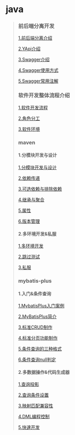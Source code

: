 # java
>
> ### 前后端分离开发
> [1.前后端分离介绍](前后端分离开发/1.前后端分离介绍.md)
> 
> [2.YApi介绍](前后端分离开发/2.YApi介绍.md)
> 
> [3.Swagger介绍](前后端分离开发/3.Swagger介绍.md)
> 
> [4.Swagger使用方式](前后端分离开发/4.Swagger使用方式.md)
> 
> [5.Swagger常用注解](前后端分离开发/5.Swagger常用注解.md)
>
> ### 软件开发整体流程介绍
>
> [1.软件开发流程](软件开发整体介绍/1.软件开发流程.md)
> 
> [2.角色分工](软件开发整体介绍/2.角色分工.md)
> 
> [3.软件环境](软件开发整体介绍/3.软件环境.md)
>
> ### maven
>
> #### 1.分模块开发与设计
>
> [1.分模块开发与设计](Maven/Maven进阶/1.分模块开发与设计/1.分模块开发与设计.md)
> 
> [2.依赖传递](Maven/Maven进阶/1.分模块开发与设计/2.依赖传递.md)
> 
> [3.可选依赖与排除依赖](Maven/Maven进阶/1.分模块开发与设计/3.可选依赖与排除依赖.md)
> 
> [4.继承与聚合](Maven/Maven进阶/1.分模块开发与设计/4.继承与聚合.md)
> 
> [5.属性](Maven/Maven进阶/1.分模块开发与设计/5.属性.md)
> 
> [6.版本管理](Maven/Maven进阶/1.分模块开发与设计/6.版本管理.md)
>
> #### 2.多环境开发&私服
>
> [1.多环境开发](Maven/Maven进阶/2.多环境开发&私服/1.多环境开发.md)
> 
> [2.跳过测试](Maven/Maven进阶/2.多环境开发&私服/2.跳过测试.md)
> 
> [3.私服](Maven/Maven进阶/2.多环境开发&私服/3.私服.md)
> 
>
> ### mybatis-plus
>
> #### 1.入门&条件查询
>
> [1.MybatisPlus入门案例](MyBatis-Plus/1.入门&条件查询/1.MybatisPlus入门案例.md)
> 
> [2.MyBatisPlus简介](MyBatis-Plus/1.入门&条件查询/2.MyBatisPlus简介.md)
> 
> [3.标准CRUD制作](MyBatis-Plus/1.入门&条件查询/3.标准CRUD制作.md)
> 
> [4.标准分页功能制作](MyBatis-Plus/1.入门&条件查询/4.标准分页功能制作.md)
> 
> [5.条件查询的三种格式](MyBatis-Plus/1.入门&条件查询/5.条件查询的三种格式.md)
> 
> [6.条件查询null判定](MyBatis-Plus/1.入门&条件查询/6.条件查询null判定.md)
>
> #### 2.多数据操作&代码生成器
>
> [1.查询投影](MyBatis-Plus/2.多数据操作&代码生成器/1.查询投影.md)
> 
> [2.查询条件设置](MyBatis-Plus/2.多数据操作&代码生成器/2.查询条件设置.md)
> 
> [3.映射匹配兼容性](MyBatis-Plus/2.多数据操作&代码生成器/3.映射匹配兼容性.md)
> 
> [4.DML编程控制](MyBatis-Plus/2.多数据操作&代码生成器/4.DML编程控制.md)
> 
> [5.快速开发](MyBatis-Plus/2.多数据操作&代码生成器/5.快速开发.md)
> 
